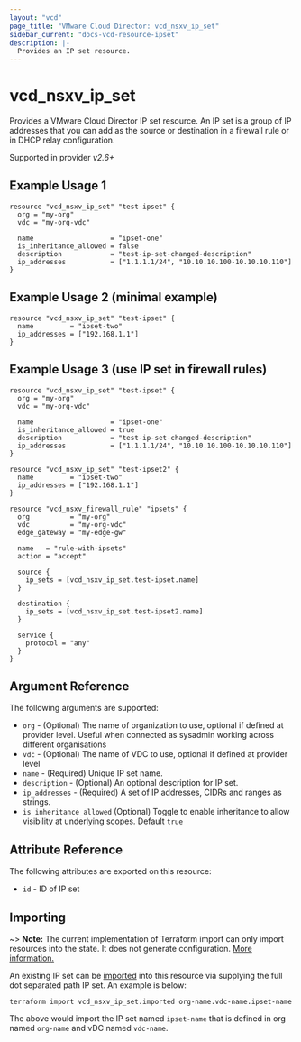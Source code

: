 ```yaml
---
layout: "vcd"
page_title: "VMware Cloud Director: vcd_nsxv_ip_set"
sidebar_current: "docs-vcd-resource-ipset"
description: |-
  Provides an IP set resource.
---
```


# vcd\_nsxv\_ip\_set

Provides a VMware Cloud Director IP set resource. An IP set is a group of IP addresses that you can add as
  the source or destination in a firewall rule or in DHCP relay configuration.


Supported in provider *v2.6+*

## Example Usage 1

```hcl
resource "vcd_nsxv_ip_set" "test-ipset" {
  org = "my-org"
  vdc = "my-org-vdc"

  name                   = "ipset-one"
  is_inheritance_allowed = false
  description            = "test-ip-set-changed-description"
  ip_addresses           = ["1.1.1.1/24", "10.10.10.100-10.10.10.110"]
}
```

## Example Usage 2 (minimal example)

```hcl
resource "vcd_nsxv_ip_set" "test-ipset" {
  name         = "ipset-two"
  ip_addresses = ["192.168.1.1"]
}
```

## Example Usage 3 (use IP set in firewall rules)

```hcl
resource "vcd_nsxv_ip_set" "test-ipset" {
  org = "my-org"
  vdc = "my-org-vdc"

  name                   = "ipset-one"
  is_inheritance_allowed = true
  description            = "test-ip-set-changed-description"
  ip_addresses           = ["1.1.1.1/24", "10.10.10.100-10.10.10.110"]
}

resource "vcd_nsxv_ip_set" "test-ipset2" {
  name         = "ipset-two"
  ip_addresses = ["192.168.1.1"]
}

resource "vcd_nsxv_firewall_rule" "ipsets" {
  org          = "my-org"
  vdc          = "my-org-vdc"
  edge_gateway = "my-edge-gw"

  name   = "rule-with-ipsets"
  action = "accept"

  source {
    ip_sets = [vcd_nsxv_ip_set.test-ipset.name]
  }

  destination {
    ip_sets = [vcd_nsxv_ip_set.test-ipset2.name]
  }

  service {
    protocol = "any"
  }
}
```

## Argument Reference

The following arguments are supported:

* `org` - (Optional) The name of organization to use, optional if defined at provider level. Useful when connected as sysadmin working across different organisations
* `vdc` - (Optional) The name of VDC to use, optional if defined at provider level
* `name` - (Required) Unique IP set name.
* `description` - (Optional) An optional description for IP set.
* `ip_addresses` - (Required) A set of IP addresses, CIDRs and ranges as strings.
* `is_inheritance_allowed` (Optional) Toggle to enable inheritance to allow visibility at underlying scopes. Default `true`

## Attribute Reference

The following attributes are exported on this resource:

* `id` - ID of IP set

## Importing

~> **Note:** The current implementation of Terraform import can only import resources into the state.
It does not generate configuration. [More information.](https://www.terraform.io/docs/import/)

An existing IP set can be [imported][docs-import] into this resource via supplying the full dot
separated path IP set. An example is below:

[docs-import]: https://www.terraform.io/docs/import/

```
terraform import vcd_nsxv_ip_set.imported org-name.vdc-name.ipset-name
```

The above would import the IP set named `ipset-name` that is defined in org named `org-name` and vDC
named `vdc-name`.
